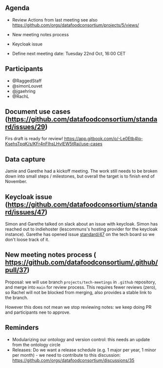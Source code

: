 ## Agenda

- Review Actions from last meeting see also https://github.com/orgs/datafoodconsortium/projects/5/views/
- New meeting notes process
- Keycloak issue

- Define next meeting date: Tuesday 22nd Oct, 16:00 CET

## Participants

- @RaggedStaff
- @simonLouvet
- @jgaehring
- @RachL

## Document use cases (https://github.com/datafoodconsortium/standard/issues/29)

Firs draft is ready for review! https://app.gitbook.com/o/-Le0Etb4lq-KsehsTpqK/s/KFr4nFIhsLHvlEW5tRai/use-cases 

## Data capture

Jamie and Garethe had a kickoff meeting. The work still needs to be broken down into small steps / milestones, but overall the target is to finish end of November.

## Keycloak issue (https://github.com/datafoodconsortium/standard/issues/47)

Simon and Garethe talked on slack about an issue with keycloak. Simon has reached out to indiehoster (lescommuns's hosting provider for the keycloak instance). Garethe has opened issue [standard/47](https://github.com/datafoodconsortium/standard/issues/47) on the tech board so we don't loose track of it.

## New meeting notes process ( https://github.com/datafoodconsortium/.github/pull/37)

Proposal: we will use branch `projects/tech-meetings` in `.github` repository, and merge into `main` for review process. This requires fewer reviews (zero), so Rachel will not be blocked from  merging, also provides a stable link to the branch.

However this does not mean we stop reviewing notes: we keep doing PR and participants nee to approve.

## Reminders

- Modularizing our ontology and version control: this needs an update from the ontology circle
- Releases: Do we want a release schedule (e.g. 1 major per year, 1 minor per month) - we need to contribute to this discussion: https://github.com/orgs/datafoodconsortium/discussions/35

